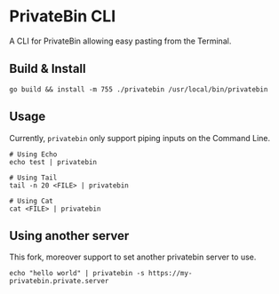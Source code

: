 # PrivateBin CLI

A CLI for PrivateBin allowing easy pasting from the Terminal.

## Build & Install

```shell script
go build && install -m 755 ./privatebin /usr/local/bin/privatebin
```

## Usage

Currently, `privatebin` only support piping inputs on the Command Line.


```shell script
# Using Echo
echo test | privatebin

# Using Tail
tail -n 20 <FILE> | privatebin

# Using Cat
cat <FILE> | privatebin
```

## Using another server 

This fork, moreover support to set another privatebin server to use.

```shell
echo "hello world" | privatebin -s https://my-privatebin.private.server
```

